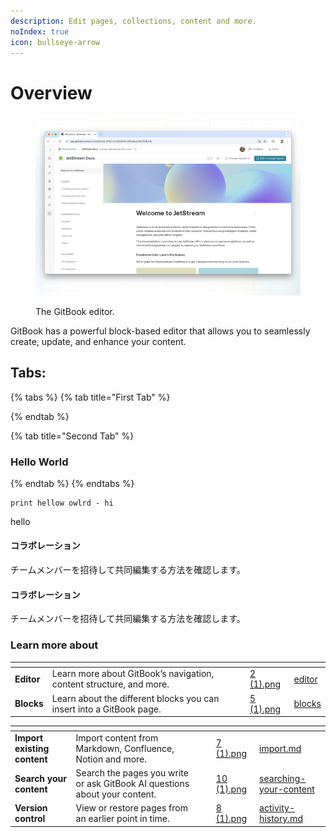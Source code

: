```yaml
---
description: Edit pages, collections, content and more.
noIndex: true
icon: bullseye-arrow
---
```


# Overview

<div data-full-width="false"><figure><img src="../.gitbook/assets/editor overview.png" alt=""><figcaption><p>The GitBook editor.</p></figcaption></figure></div>

GitBook has a powerful block-based editor that allows you to seamlessly create, update, and enhance your content.

## Tabs:



{% tabs %}
{% tab title="First Tab" %}

{% endtab %}

{% tab title="Second Tab" %}
### Hello World


{% endtab %}
{% endtabs %}











```
print hellow owlrd - hi
```

hello

#### コラボレーション

チームメンバーを招待して共同編集する方法を確認します。

#### コラボレーション

チームメンバーを招待して共同編集する方法を確認します。

### Learn more about

<table data-card-size="large" data-view="cards"><thead><tr><th></th><th></th><th></th><th data-hidden data-card-cover data-type="files"></th><th data-hidden data-card-target data-type="content-ref"></th></tr></thead><tbody><tr><td><strong>Editor</strong></td><td>Learn more about GitBook’s navigation, content structure, and more.</td><td></td><td><a href="../.gitbook/assets/2 (1).png">2 (1).png</a></td><td><a href="editor/">editor</a></td></tr><tr><td><strong>Blocks</strong></td><td>Learn about the different blocks you can insert into a GitBook page.</td><td></td><td><a href="../.gitbook/assets/5 (1).png">5 (1).png</a></td><td><a href="blocks/">blocks</a></td></tr></tbody></table>

<table data-view="cards"><thead><tr><th></th><th></th><th></th><th data-hidden data-card-cover data-type="files"></th><th data-hidden data-card-target data-type="content-ref"></th></tr></thead><tbody><tr><td><strong>Import existing content</strong></td><td>Import content from Markdown, Confluence, Notion and more.</td><td></td><td><a href="../.gitbook/assets/7 (1).png">7 (1).png</a></td><td><a href="import.md">import.md</a></td></tr><tr><td><strong>Search your content</strong></td><td>Search the pages you write or ask GitBook AI questions about your content.</td><td></td><td><a href="../.gitbook/assets/10 (1).png">10 (1).png</a></td><td><a href="searching-your-content/">searching-your-content</a></td></tr><tr><td><strong>Version control</strong></td><td>View or restore pages from an earlier point in time.</td><td></td><td><a href="../.gitbook/assets/8 (1).png">8 (1).png</a></td><td><a href="activity-history.md">activity-history.md</a></td></tr></tbody></table>
